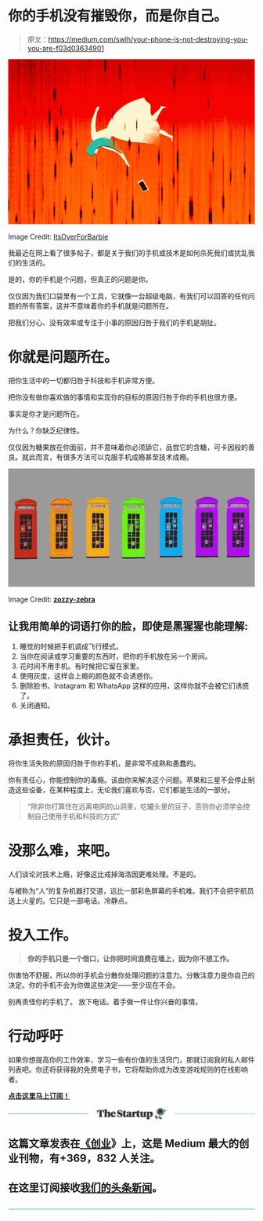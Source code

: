 # 你的手机没有摧毁你，而是你自己。

> 原文：<https://medium.com/swlh/your-phone-is-not-destroying-you-you-are-f03d03634901>

![](img/fa3f13edc83e385ce7bfa0edd0df1e8b.png)

Image Credit: [ItsOverForBarbie](http://itsoverforbarbie.blogspot.com/)

我最近在网上看了很多帖子，都是关于我们的手机或技术是如何杀死我们或扰乱我们的生活的。

是的，你的手机是个问题，但真正的问题是你。

仅仅因为我们口袋里有一个工具，它就像一台超级电脑，有我们可以回答的任何问题的所有答案，这并不意味着你的手机就是问题所在。

把我们分心、没有效率或专注于小事的原因归咎于我们的手机是胡扯。

# 你就是问题所在。

把你生活中的一切都归咎于科技和手机非常方便。

把你没有做你喜欢做的事情和实现你的目标的原因归咎于你的手机也很方便。

事实是你才是问题所在。

为什么？你缺乏纪律性。

仅仅因为糖果放在你面前，并不意味着你必须舔它，品尝它的含糖，可卡因般的善良。就此而言，有很多方法可以克服手机成瘾甚至技术成瘾。

![](img/b0ff619839f0bcc2b4119f45a858f674.png)

Image Credit: [**zozzy-zebra**](https://www.deviantart.com/zozzy-zebra)

## 让我用简单的词语打你的脸，即使是黑猩猩也能理解:

1.  睡觉的时候把手机调成飞行模式。
2.  当你在阅读或学习重要的东西时，把你的手机放在另一个房间。
3.  花时间不用手机。有时候把它留在家里。
4.  使用灰度，这样会上瘾的颜色就不会诱惑你。
5.  删除脸书、Instagram 和 WhatsApp 这样的应用，这样你就不会被它们诱惑了。
6.  关闭通知。

# 承担责任，伙计。

将你生活失败的原因归咎于你的手机，是非常不成熟和愚蠢的。

你有责任心，你能控制你的毒瘾。该由你来解决这个问题。苹果和三星不会停止制造这些设备，在某种程度上，无论我们喜欢与否，它们都是生活的一部分。

> “除非你打算住在远离电网的山洞里，吃罐头里的豆子，否则你必须学会控制自己使用手机和科技的方式”

# 没那么难，来吧。

人们谈论对技术上瘾，好像这比戒掉海洛因更难处理。不是的。

与被称为“人”的复杂机器打交道，远比一部彩色屏幕的手机难。我们不会把宇航员送上火星的。它只是一部电话。冷静点。

# 投入工作。

> **你的手机只是一个借口，让你把时间浪费在墙上，因为你不想工作。**

你害怕不舒服，所以你的手机会分散你处理问题的注意力。分散注意力是你自己的决定。你的手机不会为你做这些决定——至少现在不会。

别再责怪你的手机了。
放下电话。着手做一件让你兴奋的事情。

# 行动呼吁

如果你想提高你的工作效率，学习一些有价值的生活窍门，那就订阅我的私人邮件列表吧。你还将获得我的免费电子书，它将帮助你成为改变游戏规则的在线影响者。

[**点击这里马上订阅！**](http://timdenning.net/free-ebook)

[![](img/308a8d84fb9b2fab43d66c117fcc4bb4.png)](https://medium.com/swlh)

## 这篇文章发表在[《创业](https://medium.com/swlh)》上，这是 Medium 最大的创业刊物，有+369，832 人关注。

## 在这里订阅接收[我们的头条新闻](http://growthsupply.com/the-startup-newsletter/)。

[![](img/b0164736ea17a63403e660de5dedf91a.png)](https://medium.com/swlh)